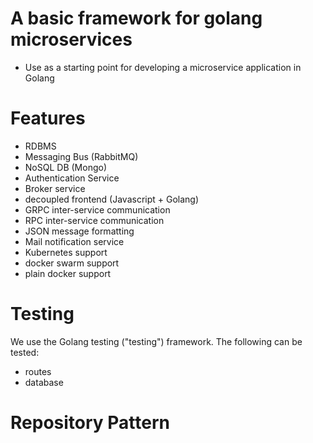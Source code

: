 # A basic framework for golang microservices

* Use as a starting point for developing a microservice application in Golang

# Features

* RDBMS
* Messaging Bus (RabbitMQ)
* NoSQL DB (Mongo)
* Authentication Service
* Broker service 
* decoupled frontend (Javascript + Golang)
* GRPC inter-service communication
* RPC inter-service communication
* JSON message formatting
* Mail notification service
* Kubernetes support
* docker swarm support
* plain docker support

# Testing

We use the Golang testing ("testing") framework. The following can be tested:

* routes
* database


# Repository Pattern


